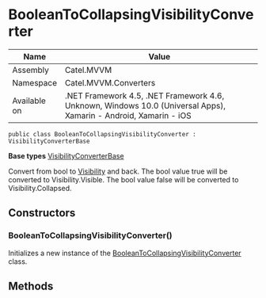 

# BooleanToCollapsingVisibilityConverter

Name|Value
---|---
Assembly|Catel.MVVM
Namespace|Catel.MVVM.Converters
Available on|.NET Framework 4.5, .NET Framework 4.6, Unknown, Windows 10.0 (Universal Apps), Xamarin - Android, Xamarin - iOS

```
public class BooleanToCollapsingVisibilityConverter : VisibilityConverterBase
```

**Base types**
[VisibilityConverterBase](/Catel.MVVM\Catel\MVVM\Converters\VisibilityConverterBase.md)


Convert from bool to [Visibility](#) and back. The bool value true will be converted to Visibility.Visible. The bool value false will be converted to Visibility.Collapsed.



## Constructors

### BooleanToCollapsingVisibilityConverter()

Initializes a new instance of the [BooleanToCollapsingVisibilityConverter](#) class.



## Methods

